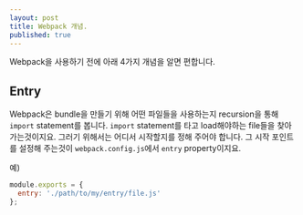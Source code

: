 ```yaml
---
layout: post
title: Webpack 개념.
published: true
---
```


Webpack을 사용하기 전에 아래 4가지 개념을 알면 편합니다.

## Entry
Webpack은 bundle을 만들기 위해 어떤 파일들을 사용하는지 recursion을 통해 `import` statement를 봅니다. `import` statement를 타고 load해야하는 file들을 찾아 가는것이지요. 그러기 위해서는 어디서 시작할지를 정해 주어야 합니다. 그 시작 포인트를 설정해 주는것이 `webpack.config.js`에서 `entry` property이지요.

예)

```js
module.exports = {
  entry: './path/to/my/entry/file.js'
};
```




